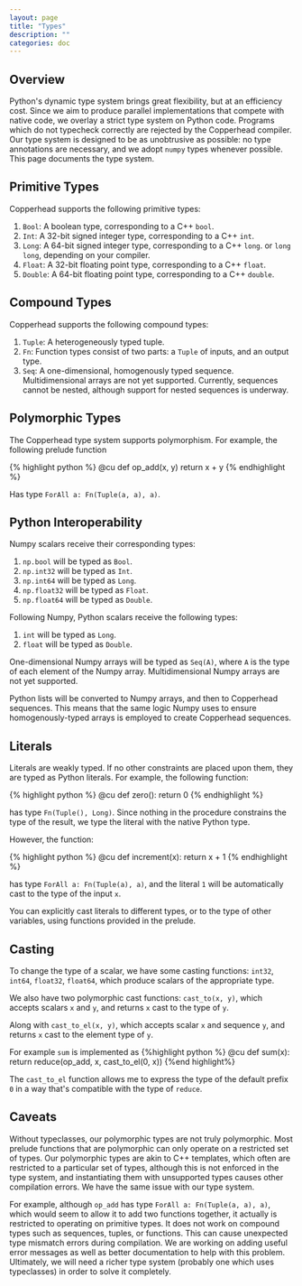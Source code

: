 ```yaml
---
layout: page
title: "Types"
description: ""
categories: doc
---
```


Overview
--------

Python's dynamic type system brings great
flexibility, but at an efficiency cost.  Since we aim to produce
parallel implementations that compete with native code, we overlay a
strict type system on Python code.  Programs which do not typecheck
correctly are rejected by the Copperhead compiler.  Our type system is
designed to be as unobtrusive as possible: no type annotations are
necessary, and we adopt `numpy` types whenever possible.  This page
documents the type system.

Primitive Types
-----------

Copperhead supports the following primitive types:
1. `Bool`: A boolean type, corresponding to a C++ `bool`.
2. `Int`: A 32-bit signed integer type, corresponding to a C++ `int`.
3. `Long`: A 64-bit signed integer type, corresponding to a C++ `long`.
or `long long`, depending on your compiler.
4. `Float`: A 32-bit floating point type, corresponding to a C++
`float`.
5. `Double`: A 64-bit floating point type, corresponding to a C++
`double`.

Compound Types
--------------

Copperhead supports the following compound types:
1. `Tuple`: A heterogeneously typed tuple.
2. `Fn`: Function types consist of two parts: a `Tuple` of inputs, and
an output type.
3. `Seq`: A one-dimensional, homogenously typed
sequence. Multidimensional arrays are not yet supported. Currently,
sequences cannot be nested, although support for nested sequences is underway.

Polymorphic Types
-----------------
The Copperhead type system supports polymorphism.  For example, the
following prelude function

{% highlight python %}
@cu
def op_add(x, y)
    return x + y
{% endhighlight %}

Has type `ForAll a: Fn(Tuple(a, a), a)`.

Python Interoperability
-----------------------

Numpy scalars receive their corresponding types:
1. `np.bool` will be typed as `Bool`.
2. `np.int32` will be typed as `Int`.
3. `np.int64` will be typed as `Long`.
4. `np.float32` will be typed as `Float`.
5. `np.float64` will be typed as `Double`.

Following Numpy, Python scalars receive the following types:
1. `int` will be typed as `Long`.
2. `float` will be typed as `Double`.

One-dimensional Numpy arrays will be typed as `Seq(A)`, where `A` is
the type of each element of the Numpy array.  Multidimensional Numpy
arrays are not yet supported.

Python lists will be converted to Numpy arrays, and then to Copperhead
sequences. This means that the same logic Numpy uses to ensure
homogenously-typed arrays is employed to create Copperhead sequences.

Literals
--------
Literals are weakly typed. If no other constraints are placed upon
them, they are typed as Python literals.  For example, the following
function:

{% highlight python %}
@cu
def zero():
    return 0
{% endhighlight %}

has type `Fn(Tuple(), Long)`. Since nothing in the procedure
constrains the type of the result, we type the literal with the native
Python type.

However, the function:

{% highlight python %}
@cu
def increment(x):
    return x + 1
{% endhighlight %}

has type `ForAll a: Fn(Tuple(a), a)`, and the literal `1` will be
automatically cast to the type of the input `x`.

You can explicitly cast literals to different types, or to the type of
other variables, using functions provided in the prelude.

Casting
-------

To change the type of a scalar, we have some casting functions:
`int32`, `int64`, `float32`, `float64`, which produce scalars of the
appropriate type.

We also have two polymorphic cast functions: `cast_to(x, y)`, which
accepts scalars `x` and `y`, and returns `x` cast to the type of `y`.

Along with `cast_to_el(x, y)`, which accepts scalar `x` and sequence
`y`, and returns `x` cast to the element type of `y`.

For example `sum` is implemented as
{%highlight python %}
@cu
def sum(x):
  return reduce(op_add, x, cast_to_el(0, x))
{%end highlight%}

The `cast_to_el` function allows me to express the type of the default
prefix `0` in a way that's compatible with the type of `reduce`.

Caveats
-------

Without typeclasses, our polymorphic types are not truly
polymorphic. Most prelude functions that are polymorphic can only
operate on a restricted set of types. Our polymorphic types are akin
to C++ templates, which often are restricted to a particular set of
types, although this is not enforced in the type system, and
instantiating them with unsupported types causes other compilation
errors.  We have the same issue with our type system.

For example, although `op_add` has type `ForAll a: Fn(Tuple(a, a),
a)`, which would seem to allow it to add two functions together, it
actually is restricted to operating on primitive types.  It does not
work on compound types such as sequences, tuples, or functions.  This
can cause unexpected type mismatch errors during compilation.  We are
working on adding useful error messages as well as better
documentation to help with this problem.  Ultimately, we will need a
richer type system (probably one which uses typeclasses) in order to
solve it completely.